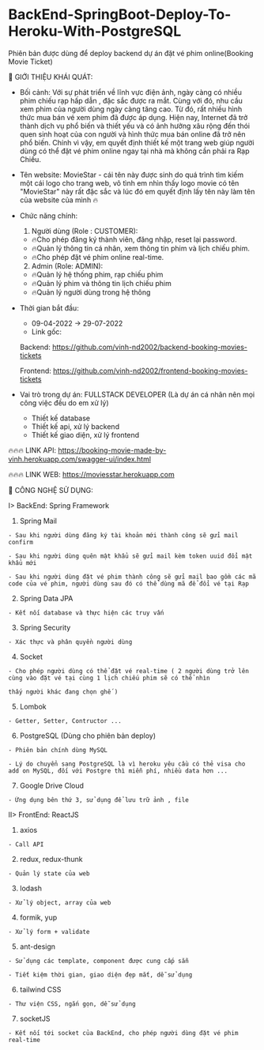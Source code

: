 # BackEnd-SpringBoot-Deploy-To-Heroku-With-PostgreSQL
Phiên bản được dùng để deploy backend dự án đặt vé phim online(Booking Movie Ticket)

🚀 GIỚI THIỆU KHÁI QUÁT:

- Bối cảnh: 
 Với sự phát triển về lĩnh vực điện ảnh, ngày càng có nhiều phim chiếu rạp hấp dẫn , đặc sắc được ra mắt. Cùng với đó, nhu cầu xem phim của người dùng ngày càng tăng cao. Từ đó, 
rất nhiều hình thức mua bán vé xem phim đã được áp dụng. Hiện nay, Internet đã trở thành dịch vụ phổ biến và thiết yếu và có ảnh hưởng xâu rộng đến thói 
quen sinh hoạt của con người và hình thức mua bán online đã trở nên phổ biến. Chính vì vậy, em quyết định thiết kế một trang web giúp người dùng có thể đặt vé phim online
ngay tại nhà mà không cần phải ra Rạp Chiếu.
- Tên website: 
 MovieStar - cái tên này được sinh do quá trình tìm kiếm một cái logo cho trang web, vô tình em nhìn thấy logo movie có tên "MovieStar" này rất đặc sắc và lúc đó
 em quyết định lấy tên này làm tên của website của mình 🔥
- Chức năng chính:
  1) Người dùng (Role : CUSTOMER): 
	- 🔥Cho phép đăng ký thành viên, đăng nhập, reset lại password.
	- 🔥Quản lý thông tin cá nhân, xem thông tin phim và lịch chiếu phim.
	- 🔥Cho phép đặt vé phim online real-time.
	
  2) Admin (Role: ADMIN):
	- 🔥Quản lý hệ thống phim, rạp chiếu phim
	- 🔥Quản lý phim và thông tin lịch chiếu phim
	- 🔥Quản lý người dùng trong hệ thông
- Thời gian bắt đầu: 
	- 09-04-2022 -> 29-07-2022
	- Link gốc: 
	
	Backend: https://github.com/vinh-nd2002/backend-booking-movies-tickets
	
	Frontend: https://github.com/vinh-nd2002/frontend-booking-movies-tickets
	
- Vai trò trong dự án: FULLSTACK DEVELOPER (Là dự án cá nhân nên mọi công việc đều do em xử lý)
	- Thiết kế database
	- Thiết kế api, xử lý backend
	- Thiết kế giao diện, xử lý frontend
	

🔥🔥🔥 LINK API: 	https://booking-movie-made-by-vinh.herokuapp.com/swagger-ui/index.html

🔥🔥🔥 LINK WEB: 	https://moviesstar.herokuapp.com

🚀 CÔNG NGHỆ SỬ DỤNG:

I>  BackEnd: Spring Framework 
  1. Spring Mail
	
	- Sau khi người dùng đăng ký tài khoản mới thành công sẽ gửi mail confirm
	
	- Sau khi người dùng quên mật khẩu sẽ gửi mail kèm token uuid đổi mật khẩu mới
	
	- Sau khi người dùng đặt vé phim thành công sẽ gửi mail bao gồm các mã code của vé phim, người dùng sau đó có thể dùng mã để đổi vé tại Rạp
	
  2. Spring Data JPA 
	
	- Kết nối database và thực hiện các truy vấn 
  3. Spring Security
	
	- Xác thực và phân quyền người dùng
	
  4. Socket
	
	- Cho phép người dùng có thể đặt vé real-time ( 2 người dùng trở lên cùng vào đặt vé tại cùng 1 lịch chiếu phim sẽ có thể nhìn 
	
	thấy người khác đang chọn ghế )
  5. Lombok 
	
	- Getter, Setter, Contructor ...
	
  6. PostgreSQL (Dùng cho phiên bản deploy)
	
	- Phiên bản chính dùng MySQL
	
	- Lý do chuyển sang PostgreSQL là vì heroku yêu cầu có thẻ visa cho add on MySQL, đối với Postgre thì miễn phí, nhiều data hơn ...
	
  7. Google Drive Cloud 
	
	- Ứng dụng bên thứ 3, sử dụng để lưu trữ ảnh , file 
	
II> FrontEnd: ReactJS
  1. axios
	
	- Call API
  2. redux, redux-thunk
	
	- Quản lý state của web
	
	
  3. lodash
	
	- Xử lý object, array của web
  4. formik, yup
	
	- Xử lý form + validate
  5. ant-design
	
	- Sử dụng các template, component được cung cấp sẵn
	
	- Tiết kiệm thời gian, giao diện đẹp mắt, dễ sử dụng
	
  6. tailwind CSS
	
	- Thư viện CSS, ngắn gọn, dễ sử dụng
	
  7. socketJS
	
	- Kết nối tới socket của BackEnd, cho phép người dùng đặt vé phim real-time
	
	
  
  
 


